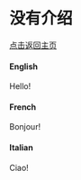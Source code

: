 # 没有介绍

[点击返回主页](/)

<!-- tabs:start -->

#### **English**

Hello!

#### **French**

Bonjour!

#### **Italian**

Ciao!

<!-- tabs:end -->
